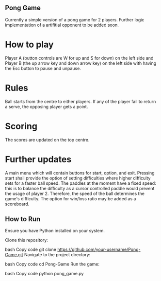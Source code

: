 ## Pong Game

Currently a simple version of a pong game for 2 players. Further logic implementation of a artifitial opponent to be added soon.

# How to play

Player A (button controls are W for up and S for down) on the left side and Player B (the up arrow key and down arrow key) on the left side with having the Esc button to pause and unpause.

# Rules

Ball starts from the centre to either players. If any of the player fail to return a serve, the opposing player gets a point.

# Scoring

The scores are updated on the top centre.

# Further updates

A main menu which will contain buttons for start, option, and exit. Pressing start shall provide the option of setting difficulties where higher difficulty sets for a faster ball speed. 
The paddles at the moment have a fixed speed: this is to balance the difficulty as a cursor controlled paddle would prevent the usage of player 2. Therefore, the speed of the ball determines the game's difficulty.
The option for win/loss ratio may be added as a scoreboard. 

## How to Run
Ensure you have Python installed on your system.

Clone this repository:

bash
Copy code
git clone https://github.com/your-username/Pong-Game.git
Navigate to the project directory:

bash
Copy code
cd Pong-Game
Run the game:

bash
Copy code
python pong_game.py
